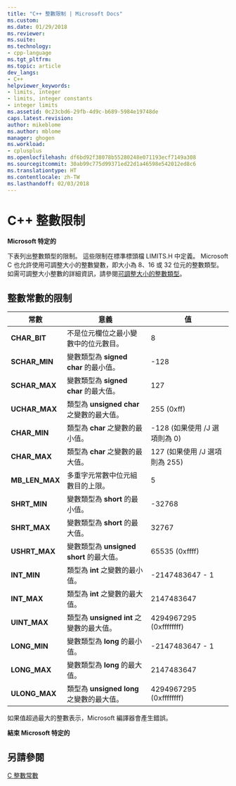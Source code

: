 ```yaml
---
title: "C++ 整數限制 | Microsoft Docs"
ms.custom: 
ms.date: 01/29/2018
ms.reviewer: 
ms.suite: 
ms.technology:
- cpp-language
ms.tgt_pltfrm: 
ms.topic: article
dev_langs:
- C++
helpviewer_keywords:
- limits, integer
- limits, integer constants
- integer limits
ms.assetid: 0c23cbd6-29fb-4d9c-b689-5984e19748de
caps.latest.revision: 
author: mikeblome
ms.author: mblome
manager: ghogen
ms.workload:
- cplusplus
ms.openlocfilehash: df6bd92f38078b55280248e071193ecf7149a308
ms.sourcegitcommit: 30ab99c775d99371ed22d1a46598e542012ed8c6
ms.translationtype: HT
ms.contentlocale: zh-TW
ms.lasthandoff: 02/03/2018
---
```

# <a name="c-integer-limits"></a>C++ 整數限制

**Microsoft 特定的**

下表列出整數類型的限制。 這些限制在標準標頭檔 LIMITS.H 中定義。 Microsoft C 也允許使用可調整大小的整數變數，即大小為 8、16 或 32 位元的整數類型。 如需可調整大小整數的詳細資訊，請參閱[可調整大小的整數類型](../c-language/c-sized-integer-types.md)。

## <a name="limits-on-integer-constants"></a>整數常數的限制

|**常數**|意義|值|
|------------------|-------------|-----------|
|**CHAR_BIT**|不是位元欄位之最小變數中的位元數目。|8|
|**SCHAR_MIN**|變數類型為 **signed char** 的最小值。|-128|
|**SCHAR_MAX**|變數類型為 **signed char** 的最大值。|127|
|**UCHAR_MAX**|類型為 **unsigned char** 之變數的最大值。|255 (0xff)|
|**CHAR_MIN**|類型為 **char** 之變數的最小值。|-128 (如果使用 /J 選項則為 0)|
|**CHAR_MAX**|類型為 **char** 之變數的最大值。|127 (如果使用 /J 選項則為 255)|
|**MB_LEN_MAX**|多重字元常數中位元組數目的上限。|5|
|**SHRT_MIN**|變數類型為 **short** 的最小值。|-32768|
|**SHRT_MAX**|變數類型為 **short** 的最大值。|32767|
|**USHRT_MAX**|變數類型為 **unsigned short** 的最大值。|65535 (0xffff)|
|**INT_MIN**|類型為 **int** 之變數的最小值。|-2147483647 - 1|
|**INT_MAX**|類型為 **int** 之變數的最大值。|2147483647|
|**UINT_MAX**|類型為 **unsigned int** 之變數的最大值。|4294967295 (0xffffffff)|
|**LONG_MIN**|變數類型為 **long** 的最小值。|-2147483647 - 1|
|**LONG_MAX**|變數類型為 **long** 的最大值。|2147483647|
|**ULONG_MAX**|類型為 **unsigned long** 之變數的最大值。|4294967295 (0xffffffff)|

如果值超過最大的整數表示，Microsoft 編譯器會產生錯誤。

**結束 Microsoft 特定的**

## <a name="see-also"></a>另請參閱

[C 整數常數](../c-language/c-integer-constants.md)  
